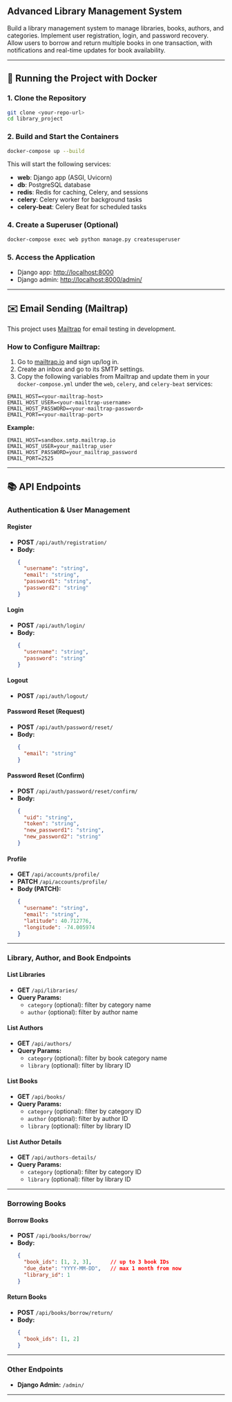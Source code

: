 ## Advanced Library Management System
Build a library management system to manage libraries, books, authors, and categories. Implement user registration, login, and password recovery. Allow users to borrow and return multiple books in one transaction, with notifications and real-time updates for book availability.

---

## 🚀 Running the Project with Docker

### 1. **Clone the Repository**
```sh
git clone <your-repo-url>
cd library_project
```

### 2. **Build and Start the Containers**
```sh
docker-compose up --build
```
This will start the following services:
- **web**: Django app (ASGI, Uvicorn)
- **db**: PostgreSQL database
- **redis**: Redis for caching, Celery, and sessions
- **celery**: Celery worker for background tasks
- **celery-beat**: Celery Beat for scheduled tasks


### 4. **Create a Superuser (Optional)**
```sh
docker-compose exec web python manage.py createsuperuser
```

### 5. **Access the Application**
- Django app: [http://localhost:8000](http://localhost:8000)
- Django admin: [http://localhost:8000/admin/](http://localhost:8000/admin/)

---

## ✉️ Email Sending (Mailtrap)

This project uses [Mailtrap](https://mailtrap.io/) for email testing in development.

### **How to Configure Mailtrap:**
1. Go to [mailtrap.io](https://mailtrap.io/) and sign up/log in.
2. Create an inbox and go to its SMTP settings.
3. Copy the following variables from Mailtrap and update them in your `docker-compose.yml` under the `web`, `celery`, and `celery-beat` services:

```
EMAIL_HOST=<your-mailtrap-host>
EMAIL_HOST_USER=<your-mailtrap-username>
EMAIL_HOST_PASSWORD=<your-mailtrap-password>
EMAIL_PORT=<your-mailtrap-port>
```

**Example:**
```
EMAIL_HOST=sandbox.smtp.mailtrap.io
EMAIL_HOST_USER=your_mailtrap_user
EMAIL_HOST_PASSWORD=your_mailtrap_password
EMAIL_PORT=2525
```

---

## 📚 API Endpoints

### **Authentication & User Management**

#### **Register**
- **POST** `/api/auth/registration/`
- **Body:**
  ```json
  {
    "username": "string",
    "email": "string",
    "password1": "string",
    "password2": "string"
  }
  ```

#### **Login**
- **POST** `/api/auth/login/`
- **Body:**
  ```json
  {
    "username": "string",
    "password": "string"
  }
  ```

#### **Logout**
- **POST** `/api/auth/logout/`

#### **Password Reset (Request)**
- **POST** `/api/auth/password/reset/`
- **Body:**
  ```json
  {
    "email": "string"
  }
  ```

#### **Password Reset (Confirm)**
- **POST** `/api/auth/password/reset/confirm/`
- **Body:**
  ```json
  {
    "uid": "string",
    "token": "string",
    "new_password1": "string",
    "new_password2": "string"
  }
  ```

#### **Profile**
- **GET** `/api/accounts/profile/`
- **PATCH** `/api/accounts/profile/`
- **Body (PATCH):**
  ```json
  {
    "username": "string",
    "email": "string",
    "latitude": 40.712776,
    "longitude": -74.005974
  }
  ```

---

### **Library, Author, and Book Endpoints**

#### **List Libraries**
- **GET** `/api/libraries/`
- **Query Params:**  
  - `category` (optional): filter by category name  
  - `author` (optional): filter by author name

#### **List Authors**
- **GET** `/api/authors/`
- **Query Params:**  
  - `category` (optional): filter by book category name  
  - `library` (optional): filter by library ID

#### **List Books**
- **GET** `/api/books/`
- **Query Params:**  
  - `category` (optional): filter by category ID  
  - `author` (optional): filter by author ID  
  - `library` (optional): filter by library ID

#### **List Author Details**
- **GET** `/api/authors-details/`
- **Query Params:**  
  - `category` (optional): filter by category ID  
  - `library` (optional): filter by library ID

---

### **Borrowing Books**

#### **Borrow Books**
- **POST** `/api/books/borrow/`
- **Body:**
  ```json
  {
    "book_ids": [1, 2, 3],      // up to 3 book IDs
    "due_date": "YYYY-MM-DD",   // max 1 month from now
    "library_id": 1
  }
  ```

#### **Return Books**
- **POST** `/api/books/borrow/return/`
- **Body:**
  ```json
  {
    "book_ids": [1, 2]
  }
  ```

---

### **Other Endpoints**

- **Django Admin:** `/admin/`

---
